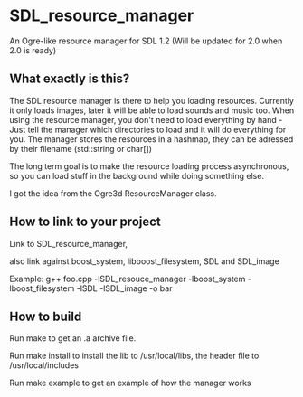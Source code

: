 SDL_resource_manager
====================

An Ogre-like resource manager for SDL 1.2  (Will be updated for 2.0 when 2.0 is ready)

What exactly is this?
---------------------

The SDL resource manager is there to help you loading resources.
Currently it only loads images, later it will be able to load sounds and music too.
When using the resource manager, you don't need to load everything by hand - Just tell the manager which directories to load and it will do everything for you.
The manager stores the resources in a hashmap, they can be adressed by their filename (std::string or char[])

The long term goal is to make the resource loading process asynchronous, so you can load stuff in the background while doing something else.

I got the idea from the Ogre3d ResourceManager class.


How to link to your project
---------------------------

Link to SDL_resource_manager,

also link against boost_system, libboost_filesystem, SDL and SDL_image

Example:
	g++ foo.cpp -lSDL_resouce_manager -lboost_system -lboost_filesystem -lSDL -lSDL_image -o bar


How to build
------------

Run make to get an .a archive file.

Run make install to install the lib to /usr/local/libs, the header file to /usr/local/includes

Run make example to get an example of how the manager works
